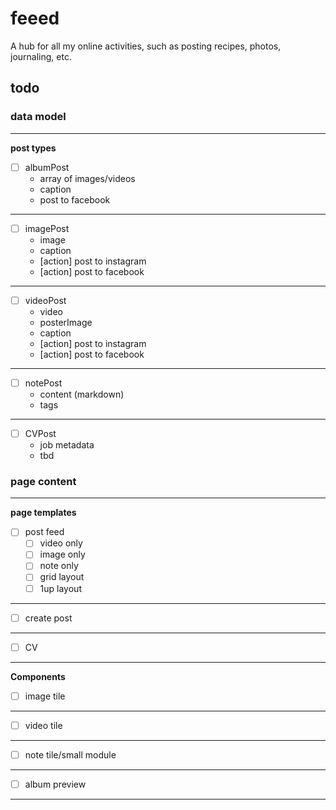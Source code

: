 # feeed
A hub for all my online activities, such as posting recipes, photos, journaling, etc.

## todo

### data model
-----

**post types**

  - [ ] albumPost
    - array of images/videos
    - caption
    - post to facebook

---
  - [ ] imagePost
    - image
    - caption
    - [action] post to instagram
    - [action] post to facebook

---
  - [ ] videoPost
    - video
    - posterImage
    - caption
    - [action] post to instagram
    - [action] post to facebook

---
  - [ ] notePost
    - content (markdown)
    - tags
    
---
  - [ ] CVPost
    - job metadata
    - tbd


### page content
----

**page templates**

  - [ ] post feed
    - [ ] video only
    - [ ] image only
    - [ ] note only
    - [ ] grid layout
    - [ ] 1up layout
---
  - [ ] create post

---
  - [ ] CV

---

**Components**

  - [ ] image tile

---
  - [ ] video tile

---
  - [ ] note tile/small module

---
  - [ ] album preview

---
